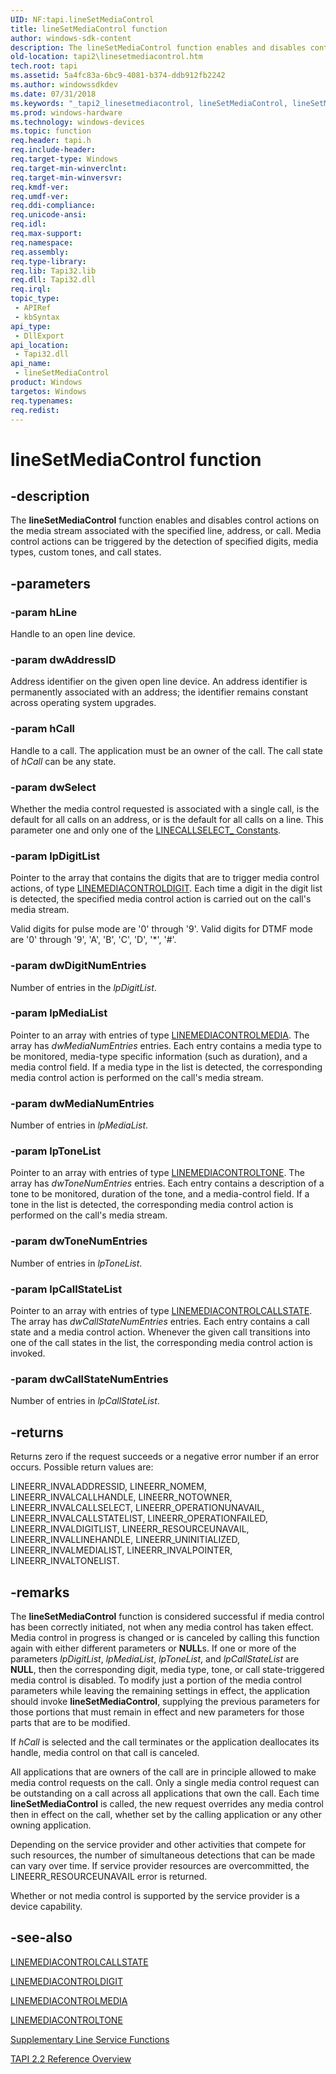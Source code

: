 ```yaml
---
UID: NF:tapi.lineSetMediaControl
title: lineSetMediaControl function
author: windows-sdk-content
description: The lineSetMediaControl function enables and disables control actions on the media stream associated with the specified line, address, or call.
old-location: tapi2\linesetmediacontrol.htm
tech.root: tapi
ms.assetid: 5a4fc83a-6bc9-4081-b374-ddb912fb2242
ms.author: windowssdkdev
ms.date: 07/31/2018
ms.keywords: "_tapi2_linesetmediacontrol, lineSetMediaControl, lineSetMediaControl function [TAPI 2.2], tapi/lineSetMediaControl, tapi2.linesetmediacontrol"
ms.prod: windows-hardware
ms.technology: windows-devices
ms.topic: function
req.header: tapi.h
req.include-header: 
req.target-type: Windows
req.target-min-winverclnt: 
req.target-min-winversvr: 
req.kmdf-ver: 
req.umdf-ver: 
req.ddi-compliance: 
req.unicode-ansi: 
req.idl: 
req.max-support: 
req.namespace: 
req.assembly: 
req.type-library: 
req.lib: Tapi32.lib
req.dll: Tapi32.dll
req.irql: 
topic_type:
 - APIRef
 - kbSyntax
api_type:
 - DllExport
api_location:
 - Tapi32.dll
api_name:
 - lineSetMediaControl
product: Windows
targetos: Windows
req.typenames: 
req.redist: 
---
```


# lineSetMediaControl function


## -description


The 
<b>lineSetMediaControl</b> function enables and disables control actions on the media stream associated with the specified line, address, or call. Media control actions can be triggered by the detection of specified digits, media types, custom tones, and call states.


## -parameters




### -param hLine

Handle to an open line device.


### -param dwAddressID

Address identifier on the given open line device. An address identifier is permanently associated with an address; the identifier remains constant across operating system upgrades.


### -param hCall

Handle to a call. The application must be an owner of the call. The call state of <i>hCall</i> can be any state.


### -param dwSelect

Whether the media control requested is associated with a single call, is the default for all calls on an address, or is the default for all calls on a line. This parameter one and only one of the 
<a href="https://msdn.microsoft.com/f19a41bc-403a-4d4b-ab85-240a73514ebb">LINECALLSELECT_ Constants</a>.


### -param lpDigitList

Pointer to the array that contains the digits that are to trigger media control actions, of type 
<a href="https://msdn.microsoft.com/d31cd365-d6a6-4595-8202-87113035d807">LINEMEDIACONTROLDIGIT</a>. Each time a digit in the digit list is detected, the specified media control action is carried out on the call's media stream. 




Valid digits for pulse mode are '0' through '9'. Valid digits for DTMF mode are '0' through '9', 'A', 'B', 'C', 'D', '*', '#'.


### -param dwDigitNumEntries

Number of entries in the <i>lpDigitList</i>.


### -param lpMediaList

Pointer to an array with entries of type 
<a href="https://msdn.microsoft.com/5515d510-3827-4da6-975c-ff191bb0ab4e">LINEMEDIACONTROLMEDIA</a>. The array has <i>dwMediaNumEntries</i> entries. Each entry contains a media type to be monitored, media-type specific information (such as duration), and a media control field. If a media type in the list is detected, the corresponding media control action is performed on the call's media stream.


### -param dwMediaNumEntries

Number of entries in <i>lpMediaList</i>.


### -param lpToneList

Pointer to an array with entries of type 
<a href="https://msdn.microsoft.com/0513d580-aaf1-412c-adbf-9342b74025ee">LINEMEDIACONTROLTONE</a>. The array has <i>dwToneNumEntries</i> entries. Each entry contains a description of a tone to be monitored, duration of the tone, and a media-control field. If a tone in the list is detected, the corresponding media control action is performed on the call's media stream.


### -param dwToneNumEntries

Number of entries in <i>lpToneList</i>.


### -param lpCallStateList

Pointer to an array with entries of type 
<a href="https://msdn.microsoft.com/c0768c2a-3015-41af-b32f-0b228a0f2ee6">LINEMEDIACONTROLCALLSTATE</a>. The array has <i>dwCallStateNumEntries</i> entries. Each entry contains a call state and a media control action. Whenever the given call transitions into one of the call states in the list, the corresponding media control action is invoked.


### -param dwCallStateNumEntries

Number of entries in <i>lpCallStateList</i>.


## -returns



Returns zero if the request succeeds or a negative error number if an error occurs. Possible return values are:

LINEERR_INVALADDRESSID, LINEERR_NOMEM, LINEERR_INVALCALLHANDLE, LINEERR_NOTOWNER, LINEERR_INVALCALLSELECT, LINEERR_OPERATIONUNAVAIL, LINEERR_INVALCALLSTATELIST, LINEERR_OPERATIONFAILED, LINEERR_INVALDIGITLIST, LINEERR_RESOURCEUNAVAIL, LINEERR_INVALLINEHANDLE, LINEERR_UNINITIALIZED, LINEERR_INVALMEDIALIST, LINEERR_INVALPOINTER, LINEERR_INVALTONELIST.




## -remarks



The 
<b>lineSetMediaControl</b> function is considered successful if media control has been correctly initiated, not when any media control has taken effect. Media control in progress is changed or is canceled by calling this function again with either different parameters or <b>NULL</b>s. If one or more of the parameters <i>lpDigitList</i>, <i>lpMediaList</i>, <i>lpToneList</i>, and <i>lpCallStateList</i> are <b>NULL</b>, then the corresponding digit, media type, tone, or call state-triggered media control is disabled. To modify just a portion of the media control parameters while leaving the remaining settings in effect, the application should invoke 
<b>lineSetMediaControl</b>, supplying the previous parameters for those portions that must remain in effect and new parameters for those parts that are to be modified.

If <i>hCall</i> is selected and the call terminates or the application deallocates its handle, media control on that call is canceled.

All applications that are owners of the call are in principle allowed to make media control requests on the call. Only a single media control request can be outstanding on a call across all applications that own the call. Each time 
<b>lineSetMediaControl</b> is called, the new request overrides any media control then in effect on the call, whether set by the calling application or any other owning application.

Depending on the service provider and other activities that compete for such resources, the number of simultaneous detections that can be made can vary over time. If service provider resources are overcommitted, the LINEERR_RESOURCEUNAVAIL error is returned.

Whether or not media control is supported by the service provider is a device capability.




## -see-also




<a href="https://msdn.microsoft.com/c0768c2a-3015-41af-b32f-0b228a0f2ee6">LINEMEDIACONTROLCALLSTATE</a>



<a href="https://msdn.microsoft.com/d31cd365-d6a6-4595-8202-87113035d807">LINEMEDIACONTROLDIGIT</a>



<a href="https://msdn.microsoft.com/5515d510-3827-4da6-975c-ff191bb0ab4e">LINEMEDIACONTROLMEDIA</a>



<a href="https://msdn.microsoft.com/0513d580-aaf1-412c-adbf-9342b74025ee">LINEMEDIACONTROLTONE</a>



<a href="https://msdn.microsoft.com/d4338b3c-cd84-4abb-b74e-9df895c8355b">Supplementary Line Service Functions</a>



<a href="https://msdn.microsoft.com/d703b414-1389-416c-8e94-c1931979f0c9">TAPI 2.2 Reference Overview</a>
 

 

